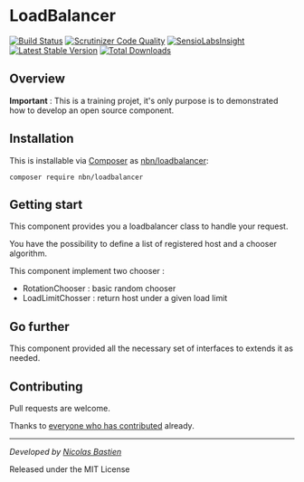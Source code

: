 LoadBalancer
============

[![Build Status](https://travis-ci.org/nicolas-bastien/LoadBalancer.svg?branch=master)](https://travis-ci.org/nicolas-bastien/LoadBalancer)
[![Scrutinizer Code Quality](https://scrutinizer-ci.com/g/nicolas-bastien/LoadBalancer/badges/quality-score.png?b=master)](https://scrutinizer-ci.com/g/nicolas-bastien/LoadBalancer/?branch=master)
[![SensioLabsInsight](https://insight.sensiolabs.com/projects/de3f05b4-3a03-447f-96bd-158c1b66e494/mini.png)](https://insight.sensiolabs.com/projects/de3f05b4-3a03-447f-96bd-158c1b66e494)
[![Latest Stable Version](https://poser.pugx.org/nbn/loadbalancer/v/stable)](https://packagist.org/packages/nbn/loadbalancer)
[![Total Downloads](https://poser.pugx.org/nbn/loadbalancer/downloads.png)](https://packagist.org/packages/nbn/loadbalancer)

## Overview

**Important** : This is a training projet, it's only purpose is to demonstrated how to develop an open source component.


## Installation

This is installable via [Composer](https://getcomposer.org/) as [nbn/loadbalancer](https://packagist.org/packages/nbn/loadbalancer):

    composer require nbn/loadbalancer

## Getting start


This component provides you a loadbalancer class to handle your request.

You have the possibility to define a list of registered host and a chooser algorithm.

This component implement two chooser :

- RotationChooser : basic random chooser
- LoadLimitChosser : return host under a given load limit

## Go further

This component provided all the necessary set of interfaces to extends it as needed.


## Contributing

Pull requests are welcome.

Thanks to
[everyone who has contributed](https://github.com/nicolas-bastien/LoadBalancer/graphs/contributors) already.

---

*Developed by [Nicolas Bastien](https://github.com/nicolas-bastien)*

Released under the MIT License
